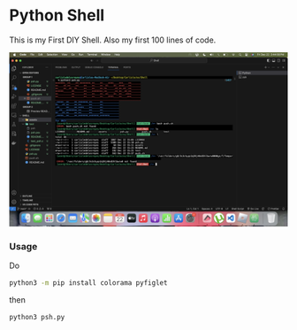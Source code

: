# Python Shell 
This is my First DIY Shell. Also my first 100 lines of code.

![Preview](preview.png)
### Usage
Do 
```bash
python3 -m pip install colorama pyfiglet
```
then
```bash
python3 psh.py
```

